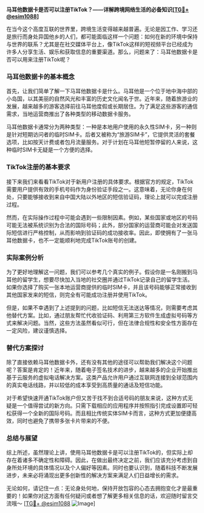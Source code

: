 **马耳他数据卡是否可以注册TikTok？——详解跨境网络生活的必备知识[[TG💪+ @esim1088](https://t.me/s/esim1088)]**

在当今这个高度互联的世界里，跨境生活变得越来越普遍。无论是因工作、学习还是旅行而身处异国他乡的人们，都可能面临这样一个问题：如何在新的环境中保持与世界的联系？尤其是在社交媒体平台上，像TikTok这样的短视频平台已经成为许多人分享生活、娱乐和获取信息的重要渠道。那么，问题来了：马耳他数据卡是否可以用来注册TikTok呢？

### 马耳他数据卡的基本概念

首先，让我们简单了解一下马耳他数据卡是什么。马耳他是一个位于地中海中部的小岛国，以其美丽的自然风光和丰富的历史文化闻名于世。近年来，随着旅游业的发展，越来越多的游客选择前往马耳他度假或长期居住。为了满足这些游客的通信需求，当地运营商推出了各种类型的移动数据卡服务。

马耳他数据卡通常分为两种类型：一种是本地用户使用的永久性SIM卡，另一种则是针对短期访问者的临时SIM卡。后者又被称为“旅游SIM卡”，它提供灵活的套餐选项，比如按天计费或者包月流量服务。对于计划在马耳他短暂停留的人来说，这种临时SIM卡无疑是一个方便的选择。

### TikTok注册的基本要求

接下来我们来看看TikTok对于新用户注册的具体要求。根据官方的规定，TikTok需要用户提供有效的手机号码作为身份验证手段之一。这意味着，无论你身在何处，只要能够接收到来自中国大陆以外地区的短信验证码，理论上就可以完成注册过程。

然而，在实际操作过程中可能会遇到一些限制因素。例如，某些国家或地区的号码可能无法被系统识别为合法的国际号码；此外，部分国家的运营商可能会对发送国际短信进行严格控制，从而影响到验证码的成功接收率。因此，即使拥有了一张马耳他数据卡，也不一定能顺利地完成TikTok账号的创建。

### 实际案例分析

为了更好地理解这一问题，我们可以参考几个真实的例子。假设你是一名刚搬到马耳他的留学生，想要尽快加入当地的社交圈并通过TikTok记录自己的留学生活。如果你选择了购买一张本地运营商提供的临时SIM卡，并且该号码能够正常接收到其他国家发来的短信，则完全有可能成功注册并使用TikTok。

但是，如果不幸遇到了上述提到的问题，比如短信无法送达等情况，则需要考虑其他替代方案。比如，通过朋友帮忙代收验证码、利用第三方软件生成虚拟号码等方式来解决问题。当然，这些方法虽然看似可行，但在法律合规性和安全性方面存在一定风险，建议谨慎选择。

### 替代方案探讨

除了直接依赖马耳他数据卡外，还有没有其他的途径可以帮助我们解决这个问题呢？答案是肯定的！近年来，随着电子签名技术的进步，越来越多的企业开始推出基于云服务的虚拟电话解决方案。这类产品允许用户通过互联网连接到全球范围内的真实电话线路，并以较低的成本享受到高质量的通话及短信功能。

对于希望快速开通TikTok账户但又苦于找不到合适号码的朋友来说，这种方式无疑是一个值得尝试的新方向。只需下载相应的应用程序并按照指引完成设置即可轻松获得一个全新的国际号码。而且相比传统实体SIM卡而言，这种方式更加便捷高效，同时也避免了携带多张卡片带来的不便。

### 总结与展望

综上所述，虽然理论上讲，使用马耳他数据卡是可以注册TikTok的，但实际上却存在着诸多不确定性和障碍。因此，在做出最终决定之前，我们应该充分考虑到自身所处环境的具体情况以及个人偏好等因素。同时也要认识到，随着科技不断发展进步，未来必将涌现出更多创新性的解决方案来满足人们日益增长的需求。

无论如何，请记住一点：无论身处何地，保持开放包容的心态去拥抱变化才是最重要的！如果你对这方面有任何疑问或者想了解更多相关信息的话，欢迎随时留言交流哦～ [[TG💪+ @esim1088](https://t.me/s/esim1088) ![Image](https://i.postimg.cc/4NQfJmqS/Snipaste-2025-05-13-00-14-12.png)]